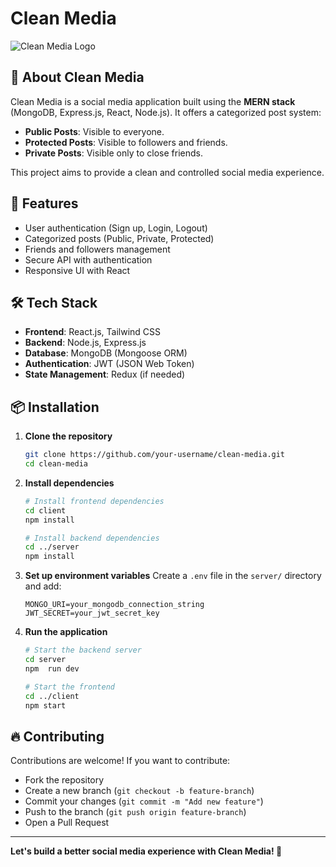 # Clean Media

![Clean Media Logo](https://via.placeholder.com/150)

## 🌟 About Clean Media
Clean Media is a social media application built using the **MERN stack** (MongoDB, Express.js, React, Node.js). It offers a categorized post system:

- **Public Posts**: Visible to everyone.
- **Protected Posts**: Visible to followers and friends.
- **Private Posts**: Visible only to close friends.

This project aims to provide a clean and controlled social media experience.

## 🚀 Features
- User authentication (Sign up, Login, Logout)
- Categorized posts (Public, Private, Protected)
- Friends and followers management
- Secure API with authentication
- Responsive UI with React

## 🛠️ Tech Stack
- **Frontend**: React.js, Tailwind CSS
- **Backend**: Node.js, Express.js
- **Database**: MongoDB (Mongoose ORM)
- **Authentication**: JWT (JSON Web Token)
- **State Management**: Redux (if needed)

## 📦 Installation

1. **Clone the repository**
   ```sh
   git clone https://github.com/your-username/clean-media.git
   cd clean-media
   ```

2. **Install dependencies**
   ```sh
   # Install frontend dependencies
   cd client
   npm install
   
   # Install backend dependencies
   cd ../server
   npm install
   ```

3. **Set up environment variables**
   Create a `.env` file in the `server/` directory and add:
   ```env
   MONGO_URI=your_mongodb_connection_string
   JWT_SECRET=your_jwt_secret_key
   ```

4. **Run the application**
   ```sh
   # Start the backend server
   cd server
   npm  run dev 
   
   # Start the frontend
   cd ../client
   npm start
   ```

## 🔥 Contributing
Contributions are welcome! If you want to contribute:
- Fork the repository
- Create a new branch (`git checkout -b feature-branch`)
- Commit your changes (`git commit -m "Add new feature"`)
- Push to the branch (`git push origin feature-branch`)
- Open a Pull Request




---
**Let's build a better social media experience with Clean Media! 🚀**
